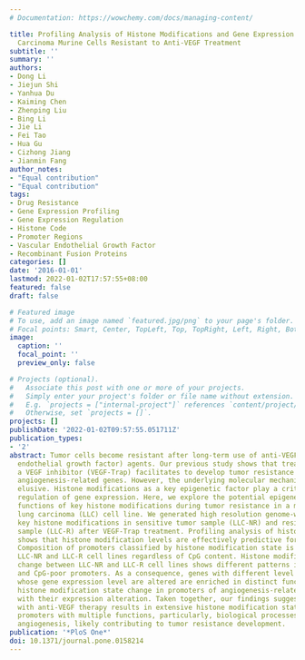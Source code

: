 ```yaml
---
# Documentation: https://wowchemy.com/docs/managing-content/

title: Profiling Analysis of Histone Modifications and Gene Expression in Lewis Lung
  Carcinoma Murine Cells Resistant to Anti-VEGF Treatment
subtitle: ''
summary: ''
authors:
- Dong Li
- Jiejun Shi
- Yanhua Du
- Kaiming Chen
- Zhenping Liu
- Bing Li
- Jie Li
- Fei Tao
- Hua Gu
- Cizhong Jiang
- Jianmin Fang
author_notes:
- "Equal contribution"
- "Equal contribution"
tags:
- Drug Resistance
- Gene Expression Profiling
- Gene Expression Regulation
- Histone Code
- Promoter Regions
- Vascular Endothelial Growth Factor
- Recombinant Fusion Proteins
categories: []
date: '2016-01-01'
lastmod: 2022-01-02T17:57:55+08:00
featured: false
draft: false

# Featured image
# To use, add an image named `featured.jpg/png` to your page's folder.
# Focal points: Smart, Center, TopLeft, Top, TopRight, Left, Right, BottomLeft, Bottom, BottomRight.
image:
  caption: ''
  focal_point: ''
  preview_only: false

# Projects (optional).
#   Associate this post with one or more of your projects.
#   Simply enter your project's folder or file name without extension.
#   E.g. `projects = ["internal-project"]` references `content/project/deep-learning/index.md`.
#   Otherwise, set `projects = []`.
projects: []
publishDate: '2022-01-02T09:57:55.051711Z'
publication_types:
- '2'
abstract: Tumor cells become resistant after long-term use of anti-VEGF (vascular
  endothelial growth factor) agents. Our previous study shows that treatment with
  a VEGF inhibitor (VEGF-Trap) facilitates to develop tumor resistance through regulating
  angiogenesis-related genes. However, the underlying molecular mechanisms remain
  elusive. Histone modifications as a key epigenetic factor play a critical role in
  regulation of gene expression. Here, we explore the potential epigenetic gene regulatory
  functions of key histone modifications during tumor resistance in a mouse Lewis
  lung carcinoma (LLC) cell line. We generated high resolution genome-wide maps of
  key histone modifications in sensitive tumor sample (LLC-NR) and resistant tumor
  sample (LLC-R) after VEGF-Trap treatment. Profiling analysis of histone modifications
  shows that histone modification levels are effectively predictive for gene expression.
  Composition of promoters classified by histone modification state is different between
  LLC-NR and LLC-R cell lines regardless of CpG content. Histone modification state
  change between LLC-NR and LLC-R cell lines shows different patterns in CpG-rich
  and CpG-poor promoters. As a consequence, genes with different level of CpG content
  whose gene expression level are altered are enriched in distinct functions. Notably,
  histone modification state change in promoters of angiogenesis-related genes consists
  with their expression alteration. Taken together, our findings suggest that treatment
  with anti-VEGF therapy results in extensive histone modification state change in
  promoters with multiple functions, particularly, biological processes related to
  angiogenesis, likely contributing to tumor resistance development.
publication: '*PloS One*'
doi: 10.1371/journal.pone.0158214
---
```

